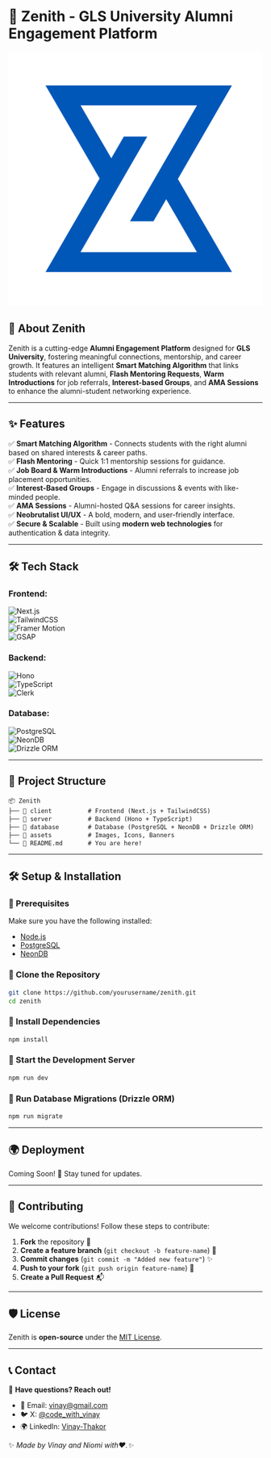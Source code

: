 # 🌟 Zenith - GLS University Alumni Engagement Platform

![Zenith Banner](https://github.com/nioomeee/Zenith/blob/main/Zenith.png)

## 🚀 About Zenith
Zenith is a cutting-edge **Alumni Engagement Platform** designed for **GLS University**, fostering meaningful connections, mentorship, and career growth. It features an intelligent **Smart Matching Algorithm** that links students with relevant alumni, **Flash Mentoring Requests**, **Warm Introductions** for job referrals, **Interest-based Groups**, and **AMA Sessions** to enhance the alumni-student networking experience.

---

## ✨ Features
✅ **Smart Matching Algorithm** - Connects students with the right alumni based on shared interests & career paths.  
✅ **Flash Mentoring** - Quick 1:1 mentorship sessions for guidance.  
✅ **Job Board & Warm Introductions** - Alumni referrals to increase job placement opportunities.  
✅ **Interest-Based Groups** - Engage in discussions & events with like-minded people.  
✅ **AMA Sessions** - Alumni-hosted Q&A sessions for career insights.  
✅ **Neobrutalist UI/UX** - A bold, modern, and user-friendly interface.  
✅ **Secure & Scalable** - Built using **modern web technologies** for authentication & data integrity.  

---

## 🛠 Tech Stack

### **Frontend:**
![Next.js](https://img.shields.io/badge/-Next.js-000000?style=flat-square&logo=next.js&logoColor=white)  
![TailwindCSS](https://img.shields.io/badge/-TailwindCSS-06B6D4?style=flat-square&logo=tailwindcss&logoColor=white)  
![Framer Motion](https://img.shields.io/badge/-Framer_Motion-EC407A?style=flat-square&logo=framer&logoColor=white)  
![GSAP](https://img.shields.io/badge/-GSAP-88CE02?style=flat-square&logo=greensock&logoColor=white)  

### **Backend:**
![Hono](https://img.shields.io/badge/-Hono-FFA500?style=flat-square)  
![TypeScript](https://img.shields.io/badge/-TypeScript-3178C6?style=flat-square&logo=typescript&logoColor=white)  
![Clerk](https://img.shields.io/badge/-Clerk-5A67D8?style=flat-square)  

### **Database:**
![PostgreSQL](https://img.shields.io/badge/-PostgreSQL-336791?style=flat-square&logo=postgresql&logoColor=white)  
![NeonDB](https://img.shields.io/badge/-NeonDB-15AABF?style=flat-square)  
![Drizzle ORM](https://img.shields.io/badge/-Drizzle_ORM-FFD700?style=flat-square)  

---

## 📂 Project Structure
```
📦 Zenith
├── 📁 client          # Frontend (Next.js + TailwindCSS)
├── 📁 server          # Backend (Hono + TypeScript)
├── 📁 database        # Database (PostgreSQL + NeonDB + Drizzle ORM)
├── 📁 assets          # Images, Icons, Banners
└── 📜 README.md       # You are here!
```

---

## 🛠 Setup & Installation

### 🔹 Prerequisites
Make sure you have the following installed:
- [Node.js](https://nodejs.org/)
- [PostgreSQL](https://www.postgresql.org/)
- [NeonDB](https://neon.tech/)

### 🔹 Clone the Repository
```sh
git clone https://github.com/yourusername/zenith.git
cd zenith
```

### 🔹 Install Dependencies
```sh
npm install
```

### 🔹 Start the Development Server
```sh
npm run dev
```

### 🔹 Run Database Migrations (Drizzle ORM)
```sh
npm run migrate
```

---

## 🌍 Deployment
Coming Soon! 🚀 Stay tuned for updates.

---

## 🤝 Contributing
We welcome contributions! Follow these steps to contribute:
1. **Fork** the repository 🍴
2. **Create a feature branch** (`git checkout -b feature-name`) 🌱
3. **Commit changes** (`git commit -m "Added new feature"`) ✨
4. **Push to your fork** (`git push origin feature-name`) 🚀
5. **Create a Pull Request** 📬

---

## 🛡 License
Zenith is **open-source** under the [MIT License](LICENSE).

---

## 📞 Contact
💬 **Have questions? Reach out!**
- 📨 Email: [vinay@gmail.com](vinay.th.24@gmail.com)
- 🐦 X: [@code_with_vinay](https://x.com/code_with_vinay)
- 🌍 LinkedIn: [Vinay-Thakor](https://www.linkedin.com/in/vinay-thakor/)

✨ _Made by Vinay and Niomi with❤️.✨_
